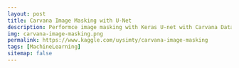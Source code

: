 ```yaml
---
layout: post
title: Carvana Image Masking with U-Net
description: Performce image masking with Keras U-net with Carvana Data
img: carvana-image-masking.png
permalink: https://www.kaggle.com/uysimty/carvana-image-masking
tags: [MachineLearning]
sitemap: false
---
```

